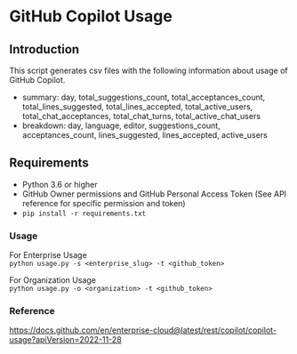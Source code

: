# GitHub Copilot Usage

## Introduction
This script generates csv files with the following information about usage of GitHub Copilot.
- summary: day, total_suggestions_count, total_acceptances_count, total_lines_suggested, total_lines_accepted, total_active_users, total_chat_acceptances, total_chat_turns, total_active_chat_users
- breakdown: day, language, editor, suggestions_count, acceptances_count, lines_suggested, lines_accepted, active_users


## Requirements
- Python 3.6 or higher
- GitHub Owner permissions and GitHub Personal Access Token (See API reference for specific permission and token)
- `pip install -r requirements.txt`

### Usage
For Enterprise Usage<br>
`python usage.py -s <enterprise_slug> -t <github_token>`

For Organization Usage<br>
`python usage.py -o <organization> -t <github_token>`

### Reference
https://docs.github.com/en/enterprise-cloud@latest/rest/copilot/copilot-usage?apiVersion=2022-11-28